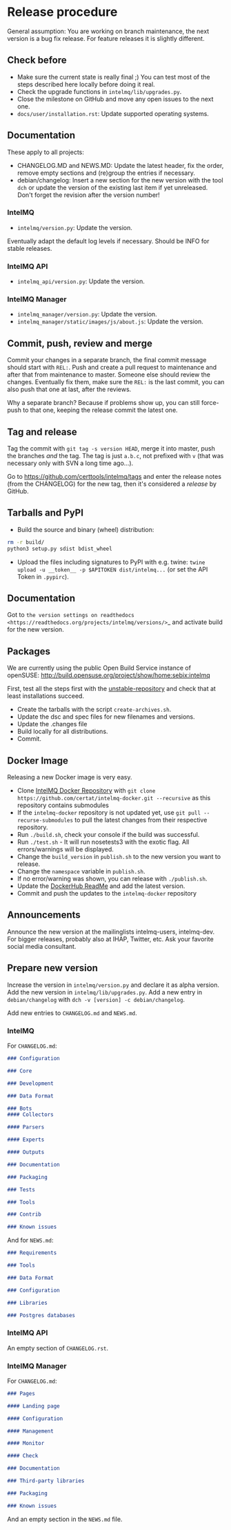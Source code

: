 <!-- comment
   SPDX-FileCopyrightText: 2015-2023 Sebastian Wagner, Filip Pokorný
   SPDX-License-Identifier: AGPL-3.0-or-later
-->


# Release procedure

General assumption: You are working on branch maintenance, the next
version is a bug fix release. For feature releases it is slightly
different.

## Check before

-   Make sure the current state is really final ;) You can test most of
    the steps described here locally before doing it real.
-   Check the upgrade functions in `intelmq/lib/upgrades.py`.
-   Close the milestone on GitHub and move any open issues to the next
    one.
-   `docs/user/installation.rst`: Update supported operating systems.

## Documentation

These apply to all projects:

- CHANGELOG.MD and NEWS.MD: Update the latest header, fix the order, remove empty sections and (re)group the entries if necessary.
- debian/changelog: Insert a new section for the new version with the tool `dch` or update the version of the existing last item if yet unreleased. Don't forget the revision after the version number!

### IntelMQ

- `intelmq/version.py`: Update the version.

Eventually adapt the default log levels if necessary. Should be INFO for stable releases.

### IntelMQ API

-   `intelmq_api/version.py`: Update the version.

### IntelMQ Manager

-   `intelmq_manager/version.py`: Update the version.
-   `intelmq_manager/static/images/js/about.js`: Update the version.

## Commit, push, review and merge

Commit your changes in a separate branch, the final commit message
should start with `REL:`. Push and create a pull request to maintenance
and after that from maintenance to master. Someone else should review
the changes. Eventually fix them, make sure the `REL:` is the last
commit, you can also push that one at last, after the reviews.

Why a separate branch? Because if problems show up, you can still
force-push to that one, keeping the release commit the latest one.

## Tag and release

Tag the commit with `git tag -s version HEAD`, merge it into master,
push the branches *and* the tag. The tag is just `a.b.c`, not prefixed
with `v` (that was necessary only with SVN a long time ago...).

Go to <https://github.com/certtools/intelmq/tags> and enter the release
notes (from the CHANGELOG) for the new tag, then it's considered a
*release* by GitHub.

## Tarballs and PyPI

- Build the source and binary (wheel) distribution:

```bash
rm -r build/
python3 setup.py sdist bdist_wheel
```

* Upload the files including signatures to PyPI with e.g. twine: `twine upload -u __token__ -p $APITOKEN dist/intelmq...` (or set the API Token in `.pypirc`).


## Documentation

Got to `the version settings on readthedocs <https://readthedocs.org/projects/intelmq/versions/>`_ and activate build for the new version.

## Packages

We are currently using the public Open Build Service instance of
openSUSE: <http://build.opensuse.org/project/show/home:sebix:intelmq>

First, test all the steps first with the [unstable-repository](http://build.opensuse.org/project/show/home:sebix:intelmq:unstable) and check that at least installations succeed.

-   Create the tarballs with the script `create-archives.sh`.
-   Update the dsc and spec files for new filenames and versions.
-   Update the .changes file
-   Build locally for all distributions.
-   Commit.

## Docker Image

Releasing a new Docker image is very easy.

-   Clone [IntelMQ Docker Repository](https://github.com/certat/intelmq-docker) with `git clone https://github.com/certat/intelmq-docker.git --recursive` as this repository contains submodules
-   If the `intelmq-docker` repository is not updated yet, use `git pull --recurse-submodules` to pull the latest changes from their respective repository.
-   Run `./build.sh`, check your console if the build was successful.
-   Run `./test.sh` - It will run nosetests3 with the exotic flag. All
    errors/warnings will be displayed.
-   Change the `build_version` in `publish.sh` to the new version you
    want to release.
-   Change the `namespace` variable in `publish.sh`.
-   If no error/warning was shown, you can release with `./publish.sh`.
-   Update the [DockerHub ReadMe](https://hub.docker.com/repository/docker/certat/intelmq-full) and add the latest version.
-   Commit and push the updates to the `intelmq-docker` repository

## Announcements

Announce the new version at the mailinglists intelmq-users, intelmq-dev.
For bigger releases, probably also at IHAP, Twitter, etc. Ask your
favorite social media consultant.

## Prepare new version

Increase the version in `intelmq/version.py` and declare it as alpha version. Add the new version in
`intelmq/lib/upgrades.py`. Add a new entry in `debian/changelog` with `dch -v [version] -c debian/changelog`.

Add new entries to `CHANGELOG.md` and `NEWS.md`.

### IntelMQ

For `CHANGELOG.md`:

```markdown
### Configuration

### Core

### Development

### Data Format

### Bots
#### Collectors

#### Parsers

#### Experts

#### Outputs

### Documentation

### Packaging

### Tests

### Tools

### Contrib

### Known issues
```

And for `NEWS.md`:

```markdown
### Requirements

### Tools

### Data Format

### Configuration

### Libraries

### Postgres databases
```

### IntelMQ API

An empty section of `CHANGELOG.rst`.

### IntelMQ Manager

For `CHANGELOG.md`:

```markdown
### Pages

#### Landing page

#### Configuration

#### Management

#### Monitor

#### Check

### Documentation

### Third-party libraries

### Packaging

### Known issues
```

And an empty section in the `NEWS.md` file.
